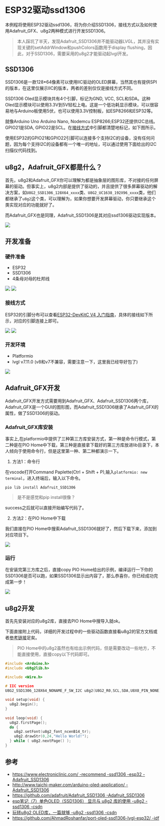 # ESP32驱动ssd1306

本例程将使用ESP32驱动ssd1306，将为你介绍SSD1306，接线方式以及如何使用Adafruit_GFX、u8g2两种模式进行开发SSD1306。

> 本人踩坑了半天，发现Adafruit_SSD1306并不能驱动器LVGL，其并没有实现关键的setAddrWindow和pushColors函数用于display flushing，因此，对于SSD1306，需要采用的u8g2才能驱动起lvgl开发。

## SSD1306
SSD1306是一款128*64像素可以使用IIC驱动的OLED屏幕，当然其也有提供SPI的版本，在这里仅展示IIC的版本，两者的差别仅仅是接线方式不同。

SSD1306 Oled显示模块共有4个引脚，标记为GND, VCC, SCL和SDA。这种Oled显示模块可以使用3.3V到5V轻松上电。这是一个低功耗显示模块，可以很容易地与Arduino板使用5伏，也可以使用3.3V控制板，如ESP8266和ESP32等。

就像Arduino Uno Arduino Nano, Nodemcu ESP8266;ESP32还提供I2C总线。GPIO21是SDA, GPIO22是SCL。在[接线方式](#接线方式)中引脚都清楚地标记，如下图所示。

使用ESP32的GPIO21和GPIO22引脚可以连接多个支持I2C的设备，没有任何问题，因为每个支持I2C的设备都有一个唯一的地址，可以通过使用下面给出的I2C扫描仪代码找到。

## u8g2，Adafruit_GFX都是什么？
首先，u8g2和Adafruit_GFX你可以理解为都是抽象层的图形库，不对接的任何屏幕的驱动。但事实上，u8g2内部是提供了驱动的，并且提供了很多屏幕驱动的解决方案，如`U8G2_SSD1306_128X64_xxxx`类、`U8G2_UC1638_192X96_xxxx`类，他们都继承了`u8g2`这个类，可以理解为，如果你想要开发屏幕驱动，你只要继承这个类实现对应的功能就好了。

而Adafruit_GFX也是同理，Adafruit_SSD1306是其对应ssd1306驱动实现版本。

<img src="https://zeeland-bucket.oss-cn-beijing.aliyuncs.com/typora_img/20221223204252.png"/>

## 开发准备
### 硬件准备

- ESP32
- SSD1306
- 4条母对母的杜邦线

<img src="https://zeeland-bucket.oss-cn-beijing.aliyuncs.com/typora_img/20221223080431.png"/>


<img src="https://zeeland-bucket.oss-cn-beijing.aliyuncs.com/typora_img/20221223075205.png"/>

### 接线方式

ESP32的引脚分布可以查看[ESP32-DevKitC V4 入门指南](https://docs.espressif.com/projects/esp-idf/zh_CN/latest/esp32/hw-reference/esp32/get-started-devkitc.html)，具体的接线如下所示，对应的引脚连接上即可。

<img src="https://zeeland-bucket.oss-cn-beijing.aliyuncs.com/typora_img/20221223080152.png"/>

<img src="https://zeeland-bucket.oss-cn-beijing.aliyuncs.com/typora_img/20221223081230.png"/>

### 开发环境

- Platformio
- lvgl v7.11.0 (v8和v7不兼容，需要注意一下，这里我已经导好包了)

<img src="https://zeeland-bucket.oss-cn-beijing.aliyuncs.com/typora_img/20221223075321.png"/>


## Adafruit_GFX开发
Adafruit_GFX开发方式需要用到Adafruit_GFX、Adafruit_SSD1306两个库，Adafruit_GFX是一个GUI的图形图，而Adafruit_SSD1306继承了Adafruit_GFX的属性，做了SSD1306的驱动。

### Adafruit_GFX库安装
事实上,在platformio中提供了三种第三方库安装方式，第一种是命令行模式，第二种是在PIO Home中下载，第三种是直接拿下载好的第三方库放进lib目录下，本人倾向于使用命令行，但是这里第一种、第二种都演示一下。

1. 方法1：命令行

在vscode打开Command Paplette(Ctrl + Shift + P),输入`platformio: new terminal`，进入终端后，输入以下命令。
```
pio lib install Adafruit_SSD1306
```
> 是不是感觉和pip install很像？

success之后就可以直接开始编写代码了。

2. 方法2：在PIO Home中下载

我们直接在PIO Home中搜索Adafruit_SSD1306就好了，然后下载下来，添加到对应项目下。

<img src="https://zeeland-bucket.oss-cn-beijing.aliyuncs.com/typora_img/20221223085831.png"/>

### 运行
在安装完第三方库之后，直接copy PIO Home给出的示例，编译运行一下你的SSD1306是否可以跑，如果SSD1306显示出内容了，那么恭喜你，你已经成功完成第一步！

<img src="https://zeeland-bucket.oss-cn-beijing.aliyuncs.com/typora_img/20221223090151.png"/>

## u8g2开发

首先先安装对应的u8g2库，直接去PIO Home中搜导入就ok。

下面直接附上代码，详细的开发过程中的一些驱动函数直接看u8g2的官方文档或者[参考链接](#参考)足矣。

> PIO Home中的u8g2虽然也有给出示例代码，但是需要改动一些地方，不能直接使用，直接copy以下代码即可。

```cpp
#include <Arduino.h>
#include <U8g2lib.h>

#include <Wire.h>

# IIC version
U8G2_SSD1306_128X64_NONAME_F_SW_I2C u8g2(U8G2_R0,SCL,SDA,U8X8_PIN_NONE);
 
void setup(void) {
  u8g2.begin();
}
 
void loop(void) {
  u8g2.firstPage();
  do {
    u8g2.setFont(u8g2_font_ncenB14_tr);
    u8g2.drawStr(0,24,"Hello World!");
  } while ( u8g2.nextPage() );
}
```


## 参考
- [https://www.electroniclinic.com/ -recommend -ssd1306 -esp32 -Adafruit_SSD1306](https://www.electroniclinic.com/esp32-oled-ssd1306-circuit-diagram-and-programming/)
- [http://www.taichi-maker.com/arduino-oled-application/ -Adafruit_SSD1306](http://www.taichi-maker.com/homepage/reference-index/display-reference-index/arduino-oled-application/)
- [https://github.com/adafruit/Adafruit_SSD1306 -Adafruit_SSD1306](https://github.com/adafruit/Adafruit_SSD1306)
- [esp笔记（7）单色OLED（SSD1306） 显示与 u8g2 库的使用 -u8g2 -ssd1306 -csdn](https://blog.csdn.net/qq_17351161/article/details/105011779)
- [玩转u8g2 OLED库，一篇就够 -u8g2 -ssd1306 -csdn](https://blog.csdn.net/weixin_30510153/article/details/96227475?spm=1001.2101.3001.6650.2&utm_medium=distribute.pc_relevant.none-task-blog-2%7Edefault%7ECTRLIST%7ERate-2-96227475-blog-88898446.pc_relevant_3mothn_strategy_and_data_recovery&depth_1-utm_source=distribute.pc_relevant.none-task-blog-2%7Edefault%7ECTRLIST%7ERate-2-96227475-blog-88898446.pc_relevant_3mothn_strategy_and_data_recovery&utm_relevant_index=5)
- [https://github.com/AhmadRoshanfar/port-oled-ssd1306-lvgl-esp32/ -idf](https://github.com/AhmadRoshanfar/port-oled-ssd1306-lvgl-esp32/)